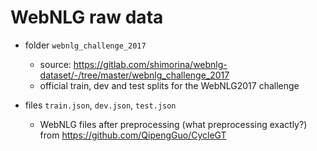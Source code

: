 # WebNLG raw data

- folder `webnlg_challenge_2017`
    - source: https://gitlab.com/shimorina/webnlg-dataset/-/tree/master/webnlg_challenge_2017
    - official train, dev and test splits for the WebNLG2017 challenge
    
- files `train.json`, `dev.json`, `test.json`
    - WebNLG files after preprocessing (what preprocessing exactly?) from https://github.com/QipengGuo/CycleGT